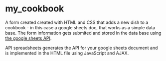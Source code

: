 # my_cookbook
A form created created with HTML and CSS that adds a new dish to a cookbook - in this case a google sheets doc, that works as a simple data base. 
The form information gets submited and stored in the data base using [the google sheets API](https://www.apispreadsheets.co).

API spreadsheets generates the API for your google sheets document and is implemented in the HTML file using JavaScript and AJAX. 
